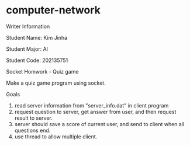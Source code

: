 # computer-network

Writer Information

Student Name: Kim Jinha

Student Major: AI

Student Code: 202135751

Socket Homwork - Quiz game

Make a quiz game program using socket.

Goals
1. read server information from "server_info.dat" in client program
2. request question to server, get answer from user, and then request result to server.
3. server should save a score of current user, and send to client when all questions end.
4. use thread to allow multiple client.
